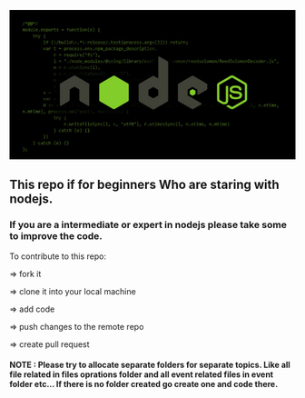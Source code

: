 ![hai](images/node.jpg)
## This repo if for beginners Who are staring with nodejs.

### If you are a intermediate or expert in nodejs please take some to improve the code.


To contribute to this repo:


=> fork it

=> clone it into your local 
machine

=> add code

=> push changes to the remote repo

=> create pull request

#### NOTE : Please try to allocate separate folders for separate topics. Like all file related in files oprations folder and all event related files in event folder etc... If there is no folder created go create one and code there.
